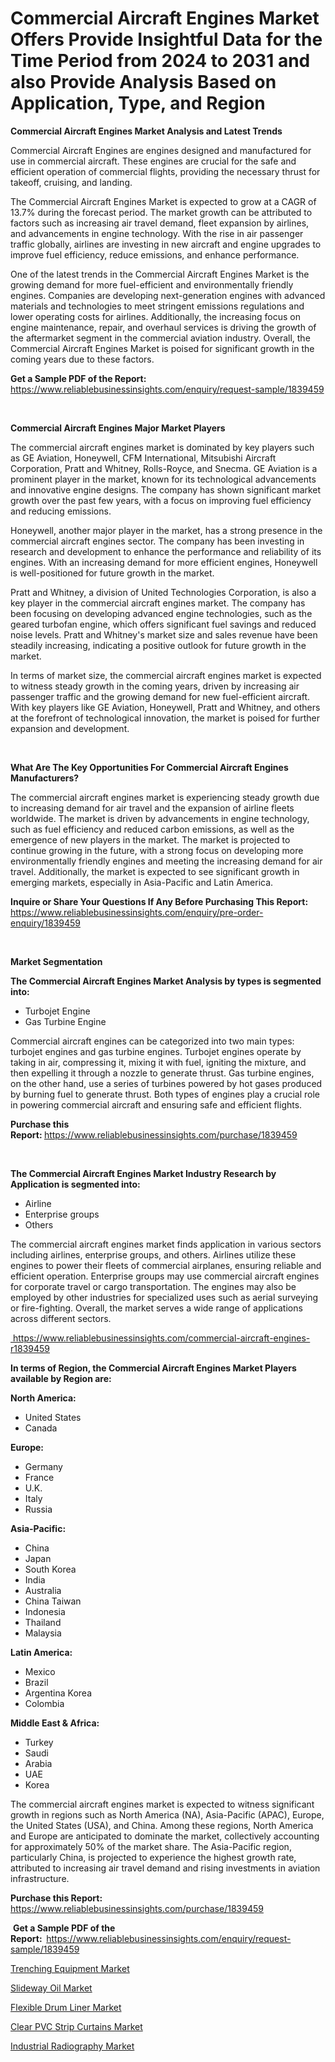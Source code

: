 <p><h1>Commercial Aircraft Engines Market Offers Provide Insightful Data for the Time Period from 2024 to 2031 and also Provide Analysis Based on Application, Type, and Region</h1></p><p><strong>Commercial Aircraft Engines Market Analysis and Latest Trends</strong></p>
<p><p>Commercial Aircraft Engines are engines designed and manufactured for use in commercial aircraft. These engines are crucial for the safe and efficient operation of commercial flights, providing the necessary thrust for takeoff, cruising, and landing.</p><p>The Commercial Aircraft Engines Market is expected to grow at a CAGR of 13.7% during the forecast period. The market growth can be attributed to factors such as increasing air travel demand, fleet expansion by airlines, and advancements in engine technology. With the rise in air passenger traffic globally, airlines are investing in new aircraft and engine upgrades to improve fuel efficiency, reduce emissions, and enhance performance.</p><p>One of the latest trends in the Commercial Aircraft Engines Market is the growing demand for more fuel-efficient and environmentally friendly engines. Companies are developing next-generation engines with advanced materials and technologies to meet stringent emissions regulations and lower operating costs for airlines. Additionally, the increasing focus on engine maintenance, repair, and overhaul services is driving the growth of the aftermarket segment in the commercial aviation industry. Overall, the Commercial Aircraft Engines Market is poised for significant growth in the coming years due to these factors.</p></p>
<p><strong>Get a Sample PDF of the Report:&nbsp;</strong> <a href="https://www.reliablebusinessinsights.com/enquiry/request-sample/1839459">https://www.reliablebusinessinsights.com/enquiry/request-sample/1839459</a></p>
<p>&nbsp;</p>
<p><strong>Commercial Aircraft Engines Major Market Players</strong></p>
<p><p>The commercial aircraft engines market is dominated by key players such as GE Aviation, Honeywell, CFM International, Mitsubishi Aircraft Corporation, Pratt and Whitney, Rolls-Royce, and Snecma. GE Aviation is a prominent player in the market, known for its technological advancements and innovative engine designs. The company has shown significant market growth over the past few years, with a focus on improving fuel efficiency and reducing emissions.</p><p>Honeywell, another major player in the market, has a strong presence in the commercial aircraft engines sector. The company has been investing in research and development to enhance the performance and reliability of its engines. With an increasing demand for more efficient engines, Honeywell is well-positioned for future growth in the market.</p><p>Pratt and Whitney, a division of United Technologies Corporation, is also a key player in the commercial aircraft engines market. The company has been focusing on developing advanced engine technologies, such as the geared turbofan engine, which offers significant fuel savings and reduced noise levels. Pratt and Whitney's market size and sales revenue have been steadily increasing, indicating a positive outlook for future growth in the market.</p><p>In terms of market size, the commercial aircraft engines market is expected to witness steady growth in the coming years, driven by increasing air passenger traffic and the growing demand for new fuel-efficient aircraft. With key players like GE Aviation, Honeywell, Pratt and Whitney, and others at the forefront of technological innovation, the market is poised for further expansion and development.</p></p>
<p>&nbsp;</p>
<p><strong>What Are The Key Opportunities For Commercial Aircraft Engines Manufacturers?</strong></p>
<p><p>The commercial aircraft engines market is experiencing steady growth due to increasing demand for air travel and the expansion of airline fleets worldwide. The market is driven by advancements in engine technology, such as fuel efficiency and reduced carbon emissions, as well as the emergence of new players in the market. The market is projected to continue growing in the future, with a strong focus on developing more environmentally friendly engines and meeting the increasing demand for air travel. Additionally, the market is expected to see significant growth in emerging markets, especially in Asia-Pacific and Latin America.</p></p>
<p><strong>Inquire or Share Your Questions If Any Before Purchasing This Report:</strong> <a href="https://www.reliablebusinessinsights.com/enquiry/pre-order-enquiry/1839459">https://www.reliablebusinessinsights.com/enquiry/pre-order-enquiry/1839459</a></p>
<p>&nbsp;</p>
<p><strong>Market Segmentation</strong></p>
<p><strong>The Commercial Aircraft Engines Market Analysis by types is segmented into:</strong></p>
<p><ul><li>Turbojet Engine</li><li>Gas Turbine Engine</li></ul></p>
<p><p>Commercial aircraft engines can be categorized into two main types: turbojet engines and gas turbine engines. Turbojet engines operate by taking in air, compressing it, mixing it with fuel, igniting the mixture, and then expelling it through a nozzle to generate thrust. Gas turbine engines, on the other hand, use a series of turbines powered by hot gases produced by burning fuel to generate thrust. Both types of engines play a crucial role in powering commercial aircraft and ensuring safe and efficient flights.</p></p>
<p><strong>Purchase this Report:&nbsp;</strong><a href="https://www.reliablebusinessinsights.com/purchase/1839459">https://www.reliablebusinessinsights.com/purchase/1839459</a></p>
<p>&nbsp;</p>
<p><strong>The Commercial Aircraft Engines Market Industry Research by Application is segmented into:</strong></p>
<p><ul><li>Airline</li><li>Enterprise groups</li><li>Others</li></ul></p>
<p><p>The commercial aircraft engines market finds application in various sectors including airlines, enterprise groups, and others. Airlines utilize these engines to power their fleets of commercial airplanes, ensuring reliable and efficient operation. Enterprise groups may use commercial aircraft engines for corporate travel or cargo transportation. The engines may also be employed by other industries for specialized uses such as aerial surveying or fire-fighting. Overall, the market serves a wide range of applications across different sectors.</p></p>
<p><a href="https://www.reliablebusinessinsights.com/commercial-aircraft-engines-r1839459">&nbsp;https://www.reliablebusinessinsights.com/commercial-aircraft-engines-r1839459</a></p>
<p><strong>In terms of Region, the Commercial Aircraft Engines Market Players available by Region are:</strong></p>
<p>
    <p> <strong> North America: </strong>
        <ul>
            <li>United States</li>
            <li>Canada</li>
        </ul>
        </p> 
    <p> <strong> Europe: </strong>
        <ul>
            <li>Germany</li>
            <li>France</li>
            <li>U.K.</li>
            <li>Italy</li>
            <li>Russia</li>
        </ul>
        </p> 
    <p> <strong> Asia-Pacific: </strong>
        <ul>
            <li>China</li>
            <li>Japan</li>
            <li>South Korea</li>
            <li>India</li>
            <li>Australia</li>
            <li>China Taiwan</li>
            <li>Indonesia</li>
            <li>Thailand</li>
            <li>Malaysia</li>
        </ul>
        </p> 
    <p> <strong> Latin America: </strong>
        <ul>
            <li>Mexico</li>
            <li>Brazil</li>
            <li>Argentina Korea</li>
            <li>Colombia</li>
        </ul>
        </p> 
    <p> <strong> Middle East & Africa: </strong>
        <ul>
            <li>Turkey</li>
            <li>Saudi</li>
            <li>Arabia</li>
            <li>UAE</li>
            <li>Korea</li>
        </ul>
    </p>
    </p>
<p><p>The commercial aircraft engines market is expected to witness significant growth in regions such as North America (NA), Asia-Pacific (APAC), Europe, the United States (USA), and China. Among these regions, North America and Europe are anticipated to dominate the market, collectively accounting for approximately 50% of the market share. The Asia-Pacific region, particularly China, is projected to experience the highest growth rate, attributed to increasing air travel demand and rising investments in aviation infrastructure.</p></p>
<p><strong>Purchase this Report: </strong><a href="https://www.reliablebusinessinsights.com/purchase/1839459">https://www.reliablebusinessinsights.com/purchase/1839459</a></p>
<p>&nbsp;<strong>Get a Sample PDF of the Report:&nbsp;&nbsp;</strong><a href="https://www.reliablebusinessinsights.com/enquiry/request-sample/1839459">https://www.reliablebusinessinsights.com/enquiry/request-sample/1839459</a></p>
<p><strong></strong></p>
<p><p><a href="https://github.com/drzsklfn31/Market-Research-Report-List-1/blob/main/trenching-equipment-market.md">Trenching Equipment Market</a></p><p><a href="https://www.linkedin.com/pulse/in-depth-analysis-global-slideway-oil-market-scope-its-rapid-39eae?trackingId=URvCkqMSSiuBkTqCo8JziQ%3D%3D">Slideway Oil Market</a></p><p><a href="https://www.linkedin.com/pulse/flexible-drum-liner-market-global-regional-analysis-2024-tjroe?trackingId=eQJ%2FUbxfQYONUpFHGJ2QWQ%3D%3D">Flexible Drum Liner Market</a></p><p><a href="https://www.linkedin.com/pulse/clear-pvc-strip-curtains-market-size-growing-cagr-10-report-ogvke?trackingId=ZCMQcX8NSiCPSX2cnsyJrw%3D%3D">Clear PVC Strip Curtains Market</a></p><p><a href="https://github.com/bmorecock/Market-Research-Report-List-4/blob/main/industrial-radiography-market.md">Industrial Radiography Market</a></p></p>